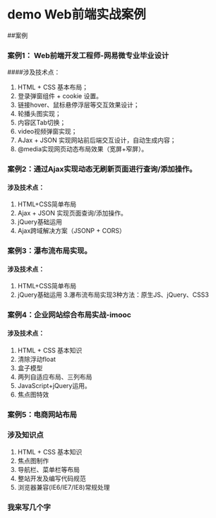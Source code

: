 # demo Web前端实战案例
##案例
### 案例1： Web前端开发工程师-网易微专业毕业设计
####涉及技术点：
1. HTML + CSS 基本布局；
2. 登录弹窗组件 + cookie 设置。 
3. 链接hover、鼠标悬停浮层等交互效果设计；
4. 轮播头图实现；
5. 内容区Tab切换；
6. video视频弹窗实现；
7. AJax + JSON 实现网站前后端交互设计，自动生成内容；
8. @media实现网页动态布局效果（宽屏+窄屏）。

### 案例2：通过Ajax实现动态无刷新页面进行查询/添加操作。
#### 涉及技术点：
1. HTML+CSS简单布局
2. Ajax + JSON 实现页面查询/添加操作。
3. jQuery基础运用
4. Ajax跨域解决方案（JSONP + CORS）

### 案例3：瀑布流布局实现。
#### 涉及技术点：
1. HTML+CSS简单布局
2. jQuery基础运用
3.瀑布流布局实现3种方法：原生JS、jQuery、CSS3

### 案例4：企业网站综合布局实战-imooc
#### 涉及技术点：
1. HTML + CSS 基本知识
2. 清除浮动float
3. 盒子模型
4. 两列自适应布局、三列布局
5. JavaScript+jQuery运用。
6. 焦点图特效

### 案例5：电商网站布局
### 涉及知识点
1. HTML + CSS 基本知识
2. 焦点图制作
3. 导航栏、菜单栏等布局
4. 整站开发及编写代码规范
5. 浏览器兼容(IE6/IE7/IE8)常规处理

### 我来写几个字

